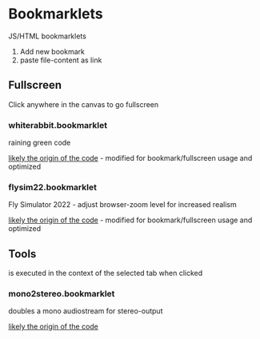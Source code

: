 # Bookmarklets

JS/HTML bookmarklets

1. Add new bookmark
2. paste file-content as link


## Fullscreen

Click anywhere in the canvas to go fullscreen

### whiterabbit.bookmarklet

raining green code

[likely the origin of the code](https://angularfixing.com/how-to-make-javascript-raining-matrix-code-as-a-background-of-the-website/) - modified for bookmark/fullscreen usage and optimized

### flysim22.bookmarklet

Fly Simulator 2022 - adjust browser-zoom level for increased realism

[likely the origin of the code](https://www.terrybutler.co.uk/2021/08/17/animated-fly-cursor-for-cats/) - modified for bookmark/fullscreen usage and optimized


## Tools

is executed in the context of the selected tab when clicked

### mono2stereo.bookmarklet

doubles a mono audiostream for stereo-output

[likely the origin of the code](https://www.reddit.com/user/AudioContext/)
